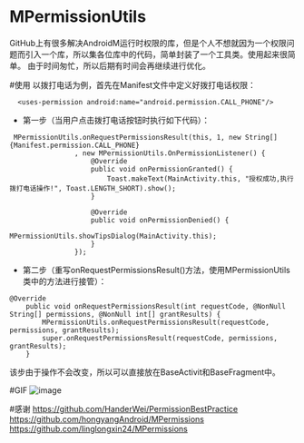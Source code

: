 # MPermissionUtils
GitHub上有很多解决AndroidM运行时权限的库，但是个人不想就因为一个权限问题而引入一个库，所以集各位库中的代码，简单封装了一个工具类。使用起来很简单。
由于时间匆忙，所以后期有时间会再继续进行优化。

#使用
以拨打电话为例，首先在Manifest文件中定义好拨打电话权限：
```
  <uses-permission android:name="android.permission.CALL_PHONE"/>
```

* 第一步（当用户点击拨打电话按钮时执行如下代码）：
```
 MPermissionUtils.onRequestPermissionsResult(this, 1, new String[]{Manifest.permission.CALL_PHONE}
                , new MPermissionUtils.OnPermissionListener() {
                    @Override
                    public void onPermissionGranted() {
                        Toast.makeText(MainActivity.this, "授权成功,执行拨打电话操作!", Toast.LENGTH_SHORT).show();
                    }

                    @Override
                    public void onPermissionDenied() {
                        MPermissionUtils.showTipsDialog(MainActivity.this);
                    }
                });
```

* 第二步（重写onRequestPermissionsResult()方法，使用MPermissionUtils类中的方法进行接管）：
```
@Override
    public void onRequestPermissionsResult(int requestCode, @NonNull String[] permissions, @NonNull int[] grantResults) {
        MPermissionUtils.onRequestPermissionsResult(requestCode, permissions, grantResults);
        super.onRequestPermissionsResult(requestCode, permissions, grantResults);
    }
```
该步由于操作不会改变，所以可以直接放在BaseActivit和BaseFragment中。

#GIF
 ![image](https://github.com/Airsaid/MPermissionUtils/blob/master/gif/1.gif)
 
#感谢
https://github.com/HanderWei/PermissionBestPractice
https://github.com/hongyangAndroid/MPermissions
https://github.com/linglongxin24/MPermissions
